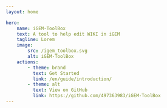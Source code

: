 ```yaml
---
layout: home

hero:
    name: iGEM-ToolBox
    text: A tool to help edit WIKI in iGEM
    tagline: Lorem
    image:
        src: /igem_toolbox.svg
        alt: iGEM-ToolBox
    actions:
        - theme: brand
          text: Get Started
          link: /en/guide/introduction/
        - theme: alt
          text: View on GitHub
          link: https://github.com/497363983/iGEM-ToolBox
---
```

<style>
.image-src{
  max-width: 500px;
}
  
</style>